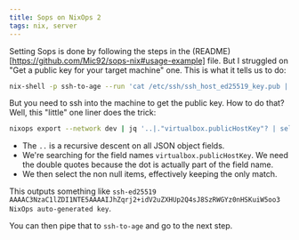 ```yaml
---
title: Sops on NixOps 2
tags: nix, server
---
```


Setting Sops is done by following the steps in the (README)[https://github.com/Mic92/sops-nix#usage-example] file. But I struggled on "Get a public key for your target machine" one. This is what it tells us to do:

```bash
nix-shell -p ssh-to-age --run 'cat /etc/ssh/ssh_host_ed25519_key.pub | ssh-to-age'
```

But you need to ssh into the machine to get the public key. How to do that? Well, this "little" one liner does the trick:

```bash
nixops export --network dev | jq '..|."virtualbox.publicHostKey"? | select(. != null)' -r
```

- The `..` is a recursive descent on all JSON object fields.
- We're searching for the field names `virtualbox.publicHostKey`. We
  need the double quotes because the dot is actually part of the field
  name.
- We then select the non null items, effectively keeping the only match.

This outputs something like `ssh-ed25519 AAAAC3NzaC1lZDI1NTE5AAAAIJhZqrj2+idV2uZXHUp2Q4sJ8SzRWGYz0nHSKuiW5oo3 NixOps auto-generated key`.

You can then pipe that to `ssh-to-age` and go to the next step.
